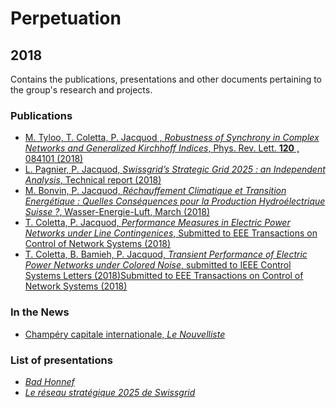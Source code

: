 # Perpetuation

## 2018

Contains the publications, presentations and other documents pertaining to the group's research and projects.

### Publications

* [M. Tyloo, T. Coletta, P. Jacquod , *Robustness of Synchrony in Complex Networks and Generalized Kirchhoff Indices*, Phys. Rev. Lett. **120** , 084101 (2018)](https://github.com/GeeeHesso/Perpetuation/tree/master/2018/Papers/Kirchhoff)
* [L. Pagnier, P. Jacquod, *Swissgrid’s Strategic Grid 2025 : an Independent Analysis*, Technical report (2018)](https://github.com/GeeeHesso/Perpetuation/tree/master/2018/Papers/Swissgrid_2025)
* [M. Bonvin, P. Jacquod, *Réchauffement Climatique et Transition Energétique : Quelles Conséquences pour la Production Hydroélectrique Suisse ?*, Wasser-Energie-Luft, March (2018)](https://github.com/GeeeHesso/Perpetuation/tree/master/2018/Papers/WEL)
* [T. Coletta, P. Jacquod, *Performance Measures in Electric Power Networks under Line Contingenices*, Submitted to EEE Transactions on Control of Network Systems (2018)](https://github.com/GeeeHesso/Perpetuation/tree/master/2018/Papers/Gramian)
* [T. Coletta, B. Bamieh, P. Jacquod, *Transient Performance of Electric Power Networks under Colored Noise*, submitted to IEEE Control Systems Letters (2018)Submitted to EEE Transactions on Control of Network Systems (2018)](https://github.com/GeeeHesso/Perpetuation/tree/master/2018/Papers/Gramiannoise)
### In the News

* [Champéry capitale internationale, *Le Nouvelliste*](https://github.com/GeeeHesso/Perpetuation/tree/master/2018/In_the_News/Réchauggement_climatique_NF)

### List of presentations

* [*Bad Honnef*](https://github.com/GeeeHesso/Perpetuation/tree/master/2018/Presentations/Bad_Honnef)
* [*Le réseau stratégique 2025 de Swissgrid*](https://github.com/GeeeHesso/Perpetuation/tree/master/2018/Presentations/Le_reseau_strategique_2025_de_Swissgrid)
